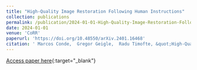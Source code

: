 ```yaml
---
title: "High-Quality Image Restoration Following Human Instructions"
collection: publications
permalink: /publication/2024-01-01-High-Quality-Image-Restoration-Following-Human-Instructions
date: 2024-01-01
venue: 'CoRR'
paperurl: 'https://doi.org/10.48550/arXiv.2401.16468'
citation: ' Marcos Conde,  Gregor Geigle,  Radu Timofte, &quot;High-Quality Image Restoration Following Human Instructions.&quot; CoRR, 2024.'
---
```

[Access paper here](https://doi.org/10.48550/arXiv.2401.16468){:target="_blank"}

